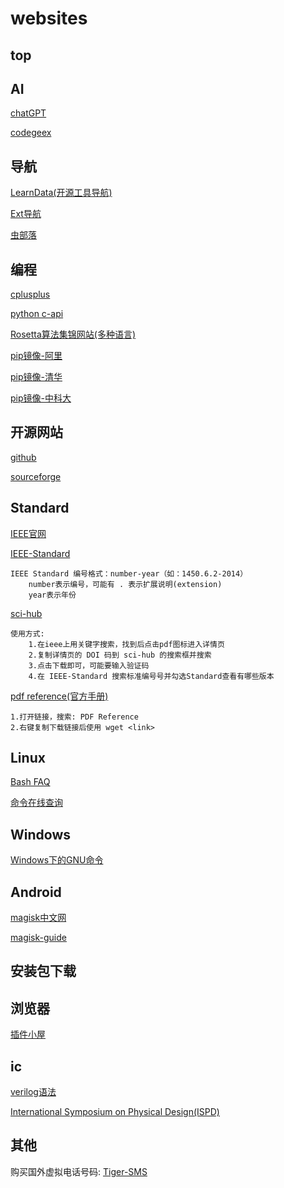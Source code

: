 
# websites

## top

## AI

[chatGPT](chat.openai.com)

[codegeex](https://codegeex.cn/)

## 导航

[LearnData(开源工具导航)](https://nav.newzone.top/)

[Ext导航](https://www.extnav.com/)

[虫部落](https://www.chongbuluo.com/)

## 编程

[cplusplus](https://legacy.cplusplus.com/)

[python c-api](https://docs.python.org/zh-cn/3/c-api/)

[Rosetta算法集锦网站(多种语言)](https://rosettacode.org/)

[pip镜像-阿里](http://mirrors.aliyun.com/pypi/simple/)

[pip镜像-清华](https://pypi.tuna.tsinghua.edu.cn/simple/)

[pip镜像-中科大](http://pypi.mirrors.ustc.edu.cn/simple/)

## 开源网站

[github](https://github.com/)

[sourceforge](https://sourceforge.net/)

## Standard

[IEEE官网](https://ieeexplore.ieee.org)

[IEEE-Standard](https://standards.ieee.org)

```text
IEEE Standard 编号格式：number-year（如：1450.6.2-2014）
    number表示编号，可能有 . 表示扩展说明(extension)
    year表示年份
```

[sci-hub](https://tool.yovisun.com/scihub)

```text
使用方式:
    1.在ieee上用关键字搜索，找到后点击pdf图标进入详情页
    2.复制详情页的 DOI 码到 sci-hub 的搜索框并搜索
    3.点击下载即可，可能要输入验证码
    4.在 IEEE-Standard 搜索标准编号号并勾选Standard查看有哪些版本
```

[pdf reference(官方手册)](https://opensource.adobe.com/dc-acrobat-sdk-docs/pdflsdk/)

```text
1.打开链接，搜索: PDF Reference
2.右键复制下载链接后使用 wget <link>
```

## Linux

[Bash FAQ](http://mywiki.wooledge.org/BashFAQ/)

[命令在线查询](https://www.lzltool.com/LinuxCommand)

## Windows

[Windows下的GNU命令](https://gnuwin32.sourceforge.net/)

## Android

[magisk中文网](https://magiskcn.com/)

[magisk-guide](https://topjohnwu.github.io/Magisk/guides.html)

## 安装包下载

## 浏览器

[插件小屋](https://www.chajianxw.com/)

## ic

[verilog语法](https://vlab.ustc.edu.cn/guide/doc_verilog.html)

[International Symposium on Physical Design(ISPD)](https://ispd.cc/ispd2023/index.php)

## 其他

购买国外虚拟电话号码: [Tiger-SMS](https://tiger-sms.com/)
